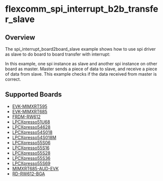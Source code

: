 # flexcomm_spi_interrupt_b2b_transfer_slave

## Overview
The spi_interrupt_board2board_slave example shows how to use spi driver as slave to do board to board transfer with 
interrupt:

In this example, one spi instance as slave and another spi instance on other board as master. Master sends a piece of
data to slave, and receive a piece of data from slave. This example checks if the data received from master is correct.

## Supported Boards
- [EVK-MIMXRT595](../../../../../_boards/evkmimxrt595/driver_examples/spi/interrupt_b2b_transfer/slave/example_board_readme.md)
- [EVK-MIMXRT685](../../../../../_boards/evkmimxrt685/driver_examples/spi/interrupt_b2b_transfer/slave/example_board_readme.md)
- [FRDM-RW612](../../../../../_boards/frdmrw612/driver_examples/spi/interrupt_b2b_transfer/slave/example_board_readme.md)
- [LPCXpresso51U68](../../../../../_boards/lpcxpresso51u68/driver_examples/spi/interrupt_b2b_transfer/slave/example_board_readme.md)
- [LPCXpresso54628](../../../../../_boards/lpcxpresso54628/driver_examples/spi/interrupt_b2b_transfer/slave/example_board_readme.md)
- [LPCXpresso54S018](../../../../../_boards/lpcxpresso54s018/driver_examples/spi/interrupt_b2b_transfer/slave/example_board_readme.md)
- [LPCXpresso54S018M](../../../../../_boards/lpcxpresso54s018m/driver_examples/spi/interrupt_b2b_transfer/slave/example_board_readme.md)
- [LPCXpresso55S06](../../../../../_boards/lpcxpresso55s06/driver_examples/spi/interrupt_b2b_transfer/slave/example_board_readme.md)
- [LPCXpresso55S16](../../../../../_boards/lpcxpresso55s16/driver_examples/spi/interrupt_b2b_transfer/slave/example_board_readme.md)
- [LPCXpresso55S28](../../../../../_boards/lpcxpresso55s28/driver_examples/spi/interrupt_b2b_transfer/slave/example_board_readme.md)
- [LPCXpresso55S36](../../../../../_boards/lpcxpresso55s36/driver_examples/spi/interrupt_b2b_transfer/slave/example_board_readme.md)
- [LPCXpresso55S69](../../../../../_boards/lpcxpresso55s69/driver_examples/spi/interrupt_b2b_transfer/slave/example_board_readme.md)
- [MIMXRT685-AUD-EVK](../../../../../_boards/mimxrt685audevk/driver_examples/spi/interrupt_b2b_transfer/slave/example_board_readme.md)
- [RD-RW612-BGA](../../../../../_boards/rdrw612bga/driver_examples/spi/interrupt_b2b_transfer/slave/example_board_readme.md)
